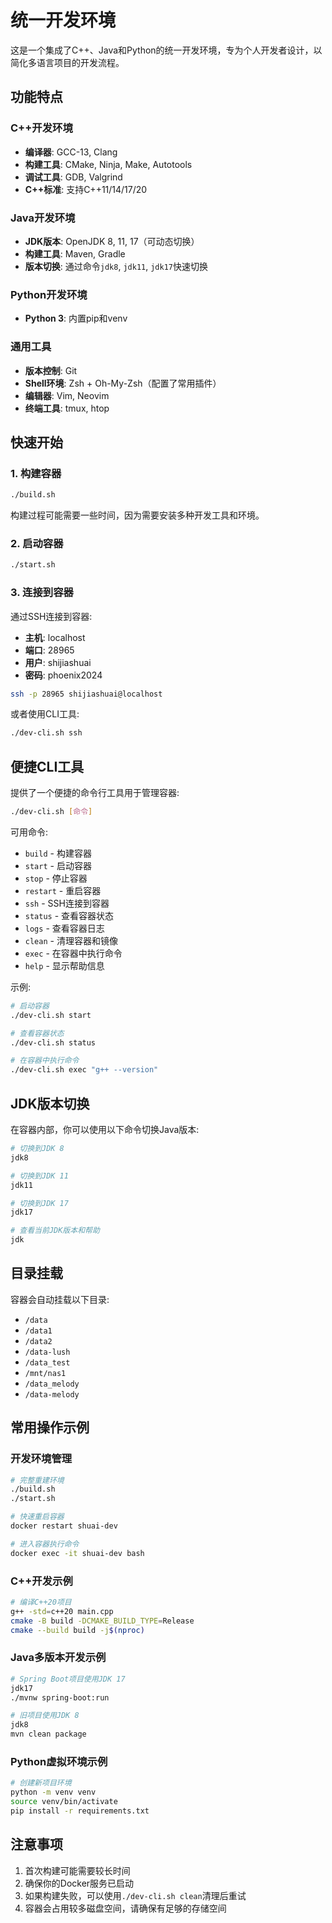 # 统一开发环境

这是一个集成了C++、Java和Python的统一开发环境，专为个人开发者设计，以简化多语言项目的开发流程。

## 功能特点

### C++开发环境
- **编译器**: GCC-13, Clang
- **构建工具**: CMake, Ninja, Make, Autotools
- **调试工具**: GDB, Valgrind
- **C++标准**: 支持C++11/14/17/20

### Java开发环境
- **JDK版本**: OpenJDK 8, 11, 17（可动态切换）
- **构建工具**: Maven, Gradle
- **版本切换**: 通过命令`jdk8`, `jdk11`, `jdk17`快速切换

### Python开发环境
- **Python 3**: 内置pip和venv

### 通用工具
- **版本控制**: Git
- **Shell环境**: Zsh + Oh-My-Zsh（配置了常用插件）
- **编辑器**: Vim, Neovim
- **终端工具**: tmux, htop

## 快速开始

### 1. 构建容器

```bash
./build.sh
```

构建过程可能需要一些时间，因为需要安装多种开发工具和环境。

### 2. 启动容器

```bash
./start.sh
```

### 3. 连接到容器

通过SSH连接到容器:
- **主机**: localhost
- **端口**: 28965
- **用户**: shijiashuai
- **密码**: phoenix2024

```bash
ssh -p 28965 shijiashuai@localhost
```

或者使用CLI工具:

```bash
./dev-cli.sh ssh
```

## 便捷CLI工具

提供了一个便捷的命令行工具用于管理容器:

```bash
./dev-cli.sh [命令]
```

可用命令:
- `build` - 构建容器
- `start` - 启动容器
- `stop` - 停止容器
- `restart` - 重启容器
- `ssh` - SSH连接到容器
- `status` - 查看容器状态
- `logs` - 查看容器日志
- `clean` - 清理容器和镜像
- `exec` - 在容器中执行命令
- `help` - 显示帮助信息

示例:
```bash
# 启动容器
./dev-cli.sh start

# 查看容器状态
./dev-cli.sh status

# 在容器中执行命令
./dev-cli.sh exec "g++ --version"
```

## JDK版本切换

在容器内部，你可以使用以下命令切换Java版本:

```bash
# 切换到JDK 8
jdk8

# 切换到JDK 11
jdk11

# 切换到JDK 17
jdk17

# 查看当前JDK版本和帮助
jdk
```

## 目录挂载

容器会自动挂载以下目录:
- `/data`
- `/data1`
- `/data2`
- `/data-lush`
- `/data_test`
- `/mnt/nas1`
- `/data_melody`
- `/data-melody`

## 常用操作示例

### 开发环境管理
```bash
# 完整重建环境
./build.sh
./start.sh

# 快速重启容器
docker restart shuai-dev

# 进入容器执行命令
docker exec -it shuai-dev bash
```

### C++开发示例
```bash
# 编译C++20项目
g++ -std=c++20 main.cpp
cmake -B build -DCMAKE_BUILD_TYPE=Release
cmake --build build -j$(nproc)
```

### Java多版本开发示例
```bash
# Spring Boot项目使用JDK 17
jdk17
./mvnw spring-boot:run

# 旧项目使用JDK 8
jdk8
mvn clean package
```

### Python虚拟环境示例
```bash
# 创建新项目环境
python -m venv venv
source venv/bin/activate
pip install -r requirements.txt
```

## 注意事项

1. 首次构建可能需要较长时间
2. 确保你的Docker服务已启动
3. 如果构建失败，可以使用`./dev-cli.sh clean`清理后重试
4. 容器会占用较多磁盘空间，请确保有足够的存储空间 

